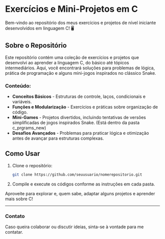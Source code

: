 # Exercícios e Mini-Projetos em C

Bem-vindo ao repositório dos meus exercícios e projetos de nível iniciante desenvolvidos em linguagem C! 🖥️

## Sobre o Repositório
Este repositório contém uma coleção de exercícios e projetos que desenvolvi ao aprender a linguagem C, do básico até tópicos intermediários. Aqui, você encontrará soluções para problemas de lógica, prática de programação e alguns mini-jogos inspirados no clássico Snake.

### Conteúdo:
- **Conceitos Básicos** - Estruturas de controle, laços, condicionais e variáveis.
- **Funções e Modularização** - Exercícios e práticas sobre organização de código.
- **Mini-Games** - Projetos divertidos, incluindo tentativas de versões simplificadas de jogos inspirados Snake. (Está dentro da pasta c_prgrams_new)
- **Desafios Avançados** - Problemas para praticar lógica e otimização antes de avançar para estruturas complexas.

## Como Usar
1. Clone o repositório:
    ```bash
    git clone https://github.com/seuusuario/nomerepositorio.git
    ```
2. Compile e execute os códigos conforme as instruções em cada pasta.

Aproveite para explorar e, quem sabe, adaptar alguns projetos e aprender mais sobre C!

---

### Contato
Caso queira colaborar ou discutir ideias, sinta-se à vontade para me contatar.
